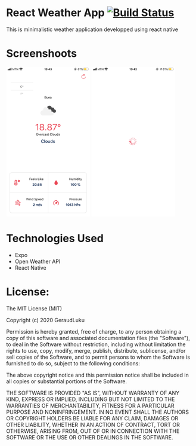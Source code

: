 # React Weather App [![Build Status](https://travis-ci.org/joemccann/dillinger.svg?branch=master)](https://travis-ci.org/joemccann/dillinger)

This is minimalistic weather application developped using react native


# Screenshoots
<img src="/screen/image0.png" height="400px"/>
<img src="/screen/image1.png" height="400px"/>


# Technologies Used
  - Expo
  - Open Weather API
  - React Native

# License:
The MIT License (MIT)

Copyright (c) 2020 GeraudLuku

Permission is hereby granted, free of charge, to any person obtaining a copy
of this software and associated documentation files (the "Software"), to deal
in the Software without restriction, including without limitation the rights
to use, copy, modify, merge, publish, distribute, sublicense, and/or sell
copies of the Software, and to permit persons to whom the Software is
furnished to do so, subject to the following conditions:

The above copyright notice and this permission notice shall be included in all
copies or substantial portions of the Software.

THE SOFTWARE IS PROVIDED "AS IS", WITHOUT WARRANTY OF ANY KIND, EXPRESS OR
IMPLIED, INCLUDING BUT NOT LIMITED TO THE WARRANTIES OF MERCHANTABILITY,
FITNESS FOR A PARTICULAR PURPOSE AND NONINFRINGEMENT. IN NO EVENT SHALL THE
AUTHORS OR COPYRIGHT HOLDERS BE LIABLE FOR ANY CLAIM, DAMAGES OR OTHER
LIABILITY, WHETHER IN AN ACTION OF CONTRACT, TORT OR OTHERWISE, ARISING FROM,
OUT OF OR IN CONNECTION WITH THE SOFTWARE OR THE USE OR OTHER DEALINGS IN THE
SOFTWARE.

